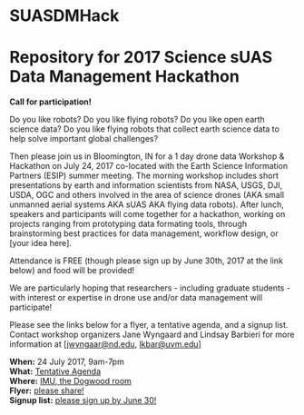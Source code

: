 # SUASDMHack
<h1>Repository for 2017 Science sUAS Data Management Hackathon</h1>

**Call for participation!**

Do you like robots? Do you like flying robots? Do you like open earth science data? Do you like flying robots that collect earth science data to help solve important global challenges?
 
Then please join us in Bloomington, IN for a 1 day drone data Workshop & Hackathon on July 24, 2017 co-located with the Earth Science Information Partners (ESIP) summer meeting. The morning workshop includes short presentations by earth and information scientists from NASA, USGS, DJI, USDA, OGC and others involved in the area of science drones (AKA small unmanned aerial systems AKA sUAS AKA flying data robots). After lunch, speakers and participants will come together for a hackathon, working on projects ranging from prototyping data formating tools, through brainstorming best practices for data management, workflow design, or [your idea here].
 
Attendance is FREE (though please sign up by June 30th, 2017 at the link below) and food will be provided! 
 
We are particularly hoping that researchers - including graduate students - with interest or expertise in drone use and/or data management will participate! 
 
Please see the links below for a flyer, a tentative agenda, and a signup list. Contact workshop organizers Jane Wyngaard and Lindsay Barbieri for more information at [jwyngaar@nd.edu, lkbar@uvm.edu]
 
**When:** 24 July 2017, 9am-7pm <br>
**What:** [Tentative Agenda](https://docs.google.com/document/d/1V3K2G7e3hE570B5HnyzOwL986eVI5zzB8fozXiWSg8c/edit)<br>
**Where:** [IMU, the Dogwood room](https://imu.indiana.edu/event-planning/spaces/dogwood-room.html)<br>
**Flyer:** [please share!](https://mfr.osf.io/render?url=https://osf.io/kshcd/?action=download%26mode=render)<br>
**Signup list:** [please sign up by June 30!](https://docs.google.com/spreadsheets/d/1mjvao70jvCRKChCWIZzWESFxfibnDN-jOBkvbSyno2k/edit#gid=0)<br>
